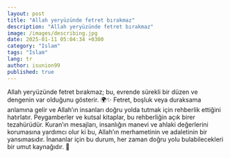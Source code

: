 ```yaml
---
layout: post
title: "Allah yeryüzünde fetret bırakmaz"
description: "Allah yeryüzünde fetret bırakmaz"
image: /images/describing.jpg
date: 2025-01-11 05:04:34 +0300
category: "Islam" 
tags: "Islam" 
lang: tr
author: isunion99
published: true
---
```


<div class="frame">
  <p>Allah yeryüzünde fetret bırakmaz; bu, evrende sürekli bir düzen ve dengenin var olduğunu gösterir. 🌍✨ Fetret, boşluk veya duraksama anlamına gelir ve Allah’ın insanları doğru yolda tutmak için rehberlik ettiğini hatırlatır. Peygamberler ve kutsal kitaplar, bu rehberliğin açık birer tezahürüdür. Kuran’ın mesajları, insanlığın manevi ve ahlaki değerlerini korumasına yardımcı olur ki bu, Allah’ın merhametinin ve adaletinin bir yansımasıdır. İnananlar için bu durum, her zaman doğru yolu bulabilecekleri bir umut kaynağıdır. 🌟</p>
</div>
